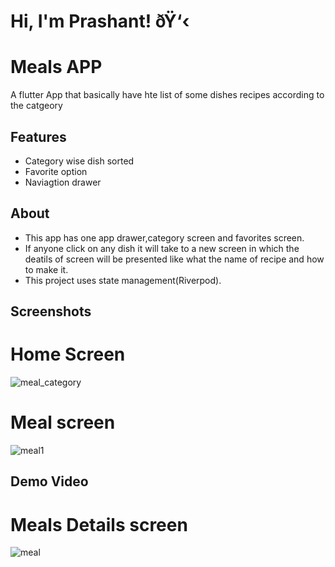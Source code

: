# Hi, I'm Prashant! ðŸ‘‹


# Meals APP

A flutter App  that basically have hte list of some dishes recipes according to the catgeory


## Features

- Category wise dish sorted
- Favorite option
- Naviagtion drawer


## About

- This app has one app drawer,category screen and favorites screen.
- If anyone click on any dish it will take to a new screen in which the deatils of screen will be presented like what the name of recipe and how to make it.
- This project uses state management(Riverpod).

## Screenshots

# Home Screen

![meal_category](https://github.com/prashant211/meal_app/assets/108564234/28c67e34-def9-4388-b362-1806402cd684)


# Meal screen

![meal1](https://github.com/prashant211/meal_app/assets/108564234/1f8dde19-4ee8-4fe9-a8ae-42fbe1f38ff1)

## Demo Video


# Meals Details screen

![meal](https://github.com/prashant211/meal_app/assets/108564234/9c5cdb02-ece2-4cc1-80dc-74f1967f24de)


